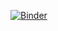 [![Binder](https://mybinder.org/badge.svg)](https://mybinder.org/v2/gh/ngs-docs/ggg-shell-genomics-ws/master)
